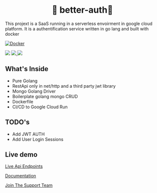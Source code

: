<h1 align="center">🎉 better-auth🎉</h1>
This projext is a SaaS running in a serverless envoirment in google cloud platform. It is a authentification service written in go lang and built with docker 
<br/

<img src="https://img.shields.io/github/workflow/status/techonomylabs/better-auth/Docker?label=GCP%20CLOUD%20RUN&style=for-the-badge"/>

[![Docker](https://github.com/techonomylabs/better-auth/actions/workflows/deploy-to-cloud-run.yml/badge.svg)](https://github.com/techonomylabs/better-auth/actions/workflows/deploy-to-cloud-run.yml)

<img src="https://img.shields.io/github/license/techonomylabs/better-auth" />
<a href="https://github.com/techonomylabs/better-auth/issues">
<img src="https://img.shields.io/github/issues/techonomylabs/better-auth" />
</a>
<img src="https://img.shields.io/github/languages/count/techonomylabs/better-auth?style=flat-square"/>


## What's Inside

- Pure Golang
- RestApi only in net/http and a third party jwt library
- Mongo Golang Driver 
- Boilerplate golang mongo CRUD 
- Dockerfile
- CI/CD to Google Cloud Run

## TODO's

- Add JWT AUTH
- Add User Login Sessions 

## Live demo

[Live Api Endpoints](https://better-auth-o2k3wv2fsq-uc.a.run.app)

[Documentation](https://documenter.getpostman.com/view/21725756/UzBvH45K)

[Join The Support Team](https://app.getpostman.com/join-team?invite_code=40a4a16810b9f88648390722e98b8e79)

